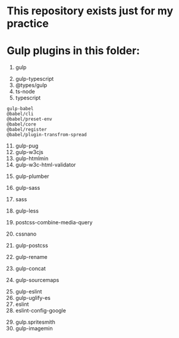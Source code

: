 # This repository exists just for my practice

# Gulp plugins in this folder:
  1. gulp
  
  <!-- ts -->
  2. gulp-typescript
  3. @types/gulp
  4. ts-node
  5. typescript
  <!-- ts -->

  <!-- babel -->
    gulp-babel
    @babel/cli
    @babel/preset-env
    @babel/core
    @babel/register
    @babel/plugin-transfrom-spread
  <!-- babel -->

  <!--html-->
  11. gulp-pug
  12. gulp-w3cjs
  13. gulp-htmlmin
  14. gulp-w3c-html-validator
  <!--html-->

  <!-- gulp -->
  15. gulp-plumber
  <!-- gulp -->

  <!-- css and preprocessors -->
  16. gulp-sass
  17. sass
  18. gulp-less
  
  19. postcss-combine-media-query
  20. cssnano
  21. gulp-postcss

  22. gulp-rename
  23. gulp-concat
  24. gulp-sourcemaps
  <!-- css and scss -->

  <!-- js -->
  25. gulp-eslint
  26. gulp-uglify-es
  27. eslint
  28. eslint-config-google
  <!-- js -->

  <!-- images -->
  29. gulp.spritesmith
  30. gulp-imagemin
  <!-- images -->